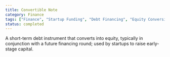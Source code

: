 ```yaml
---
title: Convertible Note
category: Finance
tags: ["Finance", "Startup Funding", "Debt Financing", "Equity Conversion"]
status: completed
---
```

A short-term debt instrument that converts into equity, typically in conjunction with a future financing round; used by startups to raise early-stage capital.